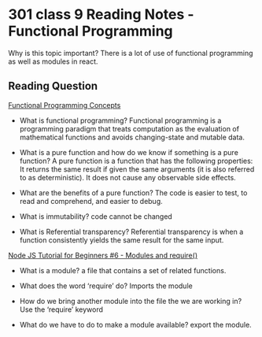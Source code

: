 # 301 class 9 Reading Notes - Functional Programming
Why is this topic important?
There is a lot of use of functional programming as well as modules in react. 


## Reading Question

[Functional Programming Concepts](https://medium.com/the-renaissance-developer/concepts-of-functional-programming-in-javascript-6bc84220d2aa)

- What is functional programming?
Functional programming is a programming paradigm that treats computation as the evaluation of mathematical functions and avoids changing-state and mutable data.

- What is a pure function and how do we know if something is a pure function?
A pure function is a function that has the following properties:
It returns the same result if given the same arguments (it is also referred to as deterministic).
It does not cause any observable side effects.

- What are the benefits of a pure function?
The code is easier to test, to read and comprehend, and easier to debug.

- What is immutability?
code cannot be changed

- What is Referential transparency?
Referential transparency is when a function consistently yields the same result for the same input.

[Node JS Tutorial for Beginners #6 - Modules and require()](https://www.youtube.com/watch?v=xHLd36QoS4k)

- What is a module?
a file that contains a set of related functions.

- What does the word ‘require’ do?
Imports the module

- How do we bring another module into the file the we are working in?
Use the ‘require’ keyword

- What do we have to do to make a module available?
 export the module.
